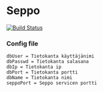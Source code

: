 # Seppo
[![Build Status](https://travis-ci.org/koodinikkarit/seppo.svg?branch=master)](https://travis-ci.org/koodinikkarit/seppo)

### Config file

```
dbUser = Tietokanta käyttäjänimi
dbPasswd = Tietokanta salasana
dbIp = Tietokanta ip
dbPort = Tietokanta portti
dbName = Tietokanta nimi
seppoPort = Seppo servicen portti
```